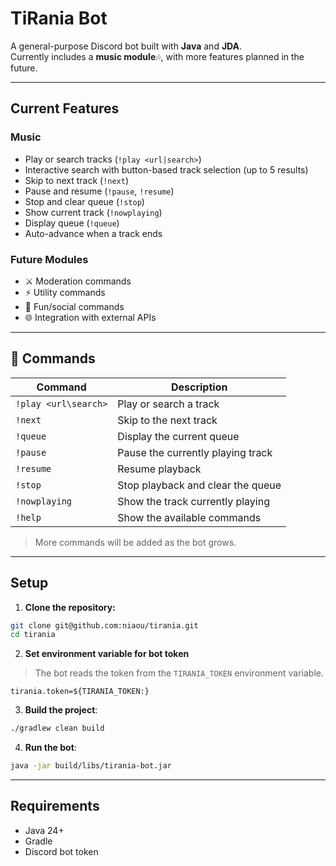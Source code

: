 # TiRania Bot

A general-purpose Discord bot built with **Java** and **JDA**.  
Currently includes a **music module**🎶, with more features planned in the future.

---

## Current Features

### Music
- Play or search tracks (`!play <url|search>`)
- Interactive search with button-based track selection (up to 5 results)
- Skip to next track (`!next`)
- Pause and resume (`!pause`, `!resume`)
- Stop and clear queue (`!stop`)
- Show current track (`!nowplaying`)
- Display queue (`!queue`)
- Auto-advance when a track ends

### Future Modules
- ⚔️ Moderation commands
- ⚡ Utility commands
- 🎉 Fun/social commands
- 🌐 Integration with external APIs

---

## 📜 Commands

| Command              | Description                       |
|----------------------|-----------------------------------|
| `!play <url\search>` | Play or search a track            |
| `!next`              | Skip to the next track            |
| `!queue`             | Display the current queue         |
| `!pause`             | Pause the currently playing track |
| `!resume`            | Resume playback                   |
| `!stop`              | Stop playback and clear the queue |
| `!nowplaying`        | Show the track currently playing  |
| `!help`              | Show the available commands       |

> More commands will be added as the bot grows.

---

## Setup

1. **Clone the repository:**

```bash
git clone git@github.com:niaou/tirania.git
cd tirania
```
2. **Set environment variable for bot token**  

> The bot reads the token from the `TIRANIA_TOKEN` environment variable.

```properties
tirania.token=${TIRANIA_TOKEN:}
```

3. **Build the project**:

```bash
./gradlew clean build
```

4. **Run the bot**:

```bash
java -jar build/libs/tirania-bot.jar
```

---

## Requirements

- Java 24+
- Gradle
- Discord bot token
